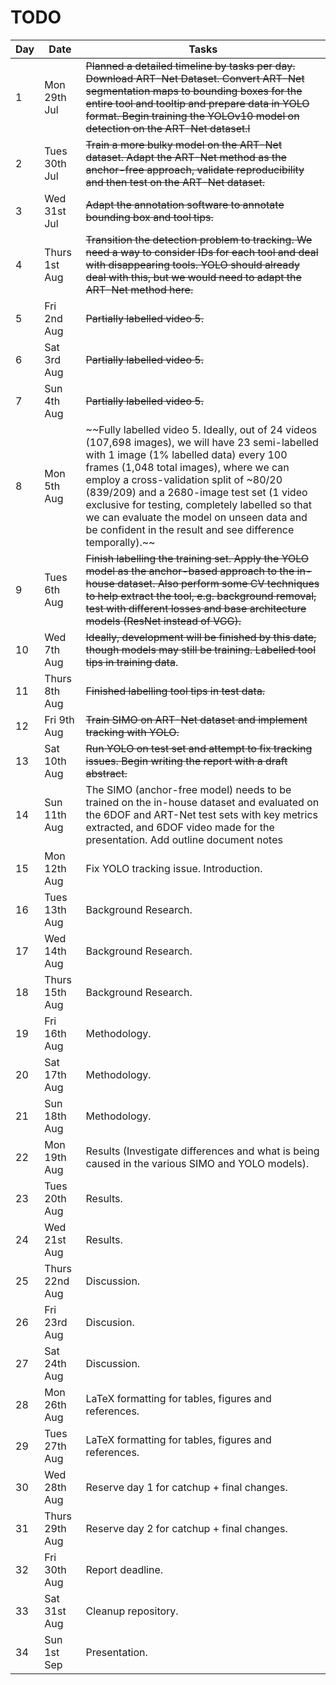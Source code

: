 # TODO

| Day | Date | Tasks |
|-------|------|-------|
| 1 | Mon 29th Jul | ~~Planned a detailed timeline by tasks per day. Download ART-Net Dataset. Convert ART-Net segmentation maps to bounding boxes for the entire tool and tooltip and prepare data in YOLO format. Begin training the YOLOv10 model on detection on the ART-Net dataset.l~~ |
| 2 | Tues 30th Jul | ~~Train a more bulky model on the ART-Net dataset. Adapt the ART-Net method as the anchor-free approach, validate reproducibility and then test on the ART-Net dataset.~~ |
| 3 | Wed 31st Jul | ~~Adapt the annotation software to annotate bounding box and tool tips.~~ |
| 4 | Thurs 1st Aug | ~~Transition the detection problem to tracking. We need a way to consider IDs for each tool and deal with disappearing tools. YOLO should already deal with this, but we would need to adapt the ART-Net method here.~~ |
| 5 | Fri 2nd Aug | ~~Partially labelled video 5.~~ |
| 6 | Sat 3rd Aug | ~~Partially labelled video 5.~~ |
| 7 | Sun 4th Aug | ~~Partially labelled video 5.~~ |
| 8 | Mon 5th Aug | ~~Fully labelled video 5. Ideally, out of 24 videos (107,698 images), we will have 23 semi-labelled with 1 image (1% labelled data) every 100 frames (1,048 total images), where we can employ a cross-validation split of ~80/20 (839/209) and a 2680-image test set (1 video exclusive for testing, completely labelled so that we can evaluate the model on unseen data and be confident in the result and see difference temporally).~~ |
| 9 | Tues 6th Aug | ~~Finish labelling the training set. Apply the YOLO model as the anchor-based approach to the in-house dataset. Also perform some CV techniques to help extract the tool, e.g. background removal, test with different losses and base architecture models (ResNet instead of VGG).~~ |
| 10 | Wed 7th Aug | ~~Ideally, development will be finished by this date, though models may still be training. Labelled tool tips in training data~~. |
| 11 | Thurs 8th Aug | ~~Finished labelling tool tips in test data.~~ |
| 12 | Fri 9th Aug | ~~Train SIMO on ART-Net dataset and implement tracking with YOLO.~~ |
| 13 | Sat 10th Aug | ~~Run YOLO on test set and attempt to fix tracking issues. Begin writing the report with a draft abstract.~~ |
| 14 | Sun 11th Aug | The SIMO (anchor-free model) needs to be trained on the in-house dataset and evaluated on the 6DOF and ART-Net test sets with key metrics extracted, and 6DOF video made for the presentation. Add outline document notes |
| 15 | Mon 12th Aug | Fix YOLO tracking issue. Introduction. |
| 16 | Tues 13th Aug | Background Research. |
| 17 | Wed 14th Aug | Background Research. |
| 18 | Thurs 15th Aug | Background Research. |
| 19 | Fri 16th Aug | Methodology. |
| 20 | Sat 17th Aug | Methodology. |
| 21 | Sun 18th Aug | Methodology. |
| 22 | Mon 19th Aug | Results (Investigate differences and what is being caused in the various SIMO and YOLO models). |
| 23 | Tues 20th Aug | Results. |
| 24 | Wed 21st Aug | Results. |
| 25 | Thurs 22nd Aug | Discussion. |
| 26 | Fri 23rd Aug | Discusion. |
| 27 | Sat 24th Aug | Discussion. |
| 28 | Mon 26th Aug | LaTeX formatting for tables, figures and references. |
| 29 | Tues 27th Aug | LaTeX formatting for tables, figures and references. |
| 30 | Wed 28th Aug | Reserve day 1 for catchup + final changes. |
| 31 | Thurs 29th Aug | Reserve day 2 for catchup + final changes. |
| 32 | Fri 30th Aug | Report deadline. |
| 33 | Sat 31st Aug | Cleanup repository. |
| 34 | Sun 1st Sep | Presentation. |
